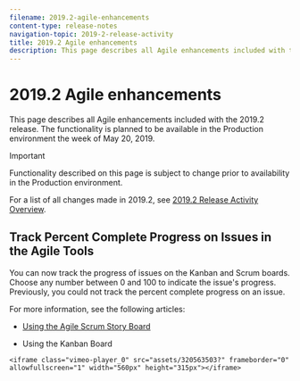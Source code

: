 ```yaml
---
filename: 2019.2-agile-enhancements
content-type: release-notes
navigation-topic: 2019-2-release-activity
title: 2019.2 Agile enhancements
description: This page describes all Agile enhancements included with the 2019.2 release. The functionality is planned to be available in the Production environment the week of May 20, 2019.
---
```


# 2019.2 Agile enhancements

This page describes all Agile enhancements included with the 2019.2 release. The functionality is planned to be available in the Production environment the week of May 20, 2019.

>[!IMPORTANT]
>
>Functionality described on this page is subject to change prior to availability in the Production environment.

For a list of all changes made in 2019.2, see [2019.2 Release Activity Overview](../../../../product-announcements/product-releases/quarterly-release-archive/2019.2-release-activity/2019.2-release-activity-overview.md).

## Track Percent Complete Progress on Issues in the Agile Tools

You can now track the progress of issues on the Kanban and Scrum boards. Choose any number between 0 and 100 to indicate the issue's progress. Previously, you could not track the percent complete progress on an issue.

For more information, see the following articles:

- [Using the Agile Scrum Story Board](../../../../agile/use-scrum-in-an-agile-team/scrum-board/scrum-board-overview.md)

- Using the Kanban Board

```<iframe class="vimeo-player_0" src="assets/320563503?" frameborder="0" allowfullscreen="1" width="560px" height="315px"></iframe>``` 
